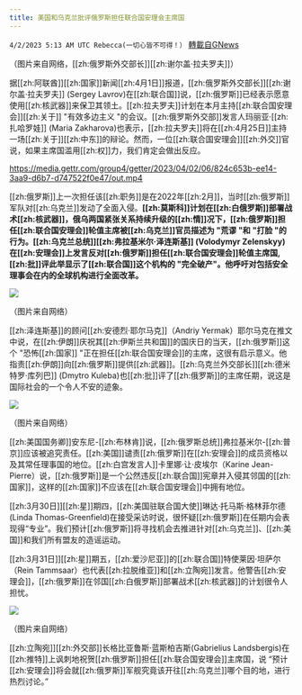 ```yaml
---
title: 美国和乌克兰批评俄罗斯担任联合国安理会主席国
---
```

`4/2/2023 5:13 AM UTC Rebecca(一切心皆不可得！）` [轉載自GNews](https://gnews.org/articles/1066541)


        
（图片来自网络，[[zh:俄罗斯外交部长]][[zh:谢尔盖·拉夫罗夫]]）

据[[zh:阿联酋]][[zh:国家]]新闻[[zh:4月1日]]报道，[[zh:俄罗斯外交部长]][[zh:谢尔盖·拉夫罗夫]] (Sergey Lavrov)在[[zh:联合国]]说，[[zh:俄罗斯]]已经表示愿意使用[[zh:核武器]]来保卫其领土。[[zh:拉夫罗夫]]计划在本月主持[[zh:联合国安理会]][[zh:关于]] "有效多边主义 "的会议。[[zh:俄罗斯外交部]]发言人玛丽亚·[[zh:扎哈罗娃]] (Maria Zakharova)也表示，[[zh:拉夫罗夫]]将在[[zh:4月25日]]主持一场[[zh:关于]][[zh:中东]]的辩论。然而，一位[[zh:联合国安理会]][[zh:外交]]官说，如果主席国滥用[[zh:权]]力，我们肯定会做出反应。

https://media.gettr.com/group4/getter/2023/04/02/06/824c653b-ee14-3aa9-d6b7-d747522f0e47/out.mp4


[[zh:俄罗斯]]上一次担任该[[zh:职务]]是在2022年[[zh:2月]]，当时[[zh:俄罗斯]]军队对[[zh:乌克兰]]发动了全面入侵。**[[zh:莫斯科]]计划在[[zh:白俄罗斯]]部署战术[[zh:核武器]]，俄乌两国紧张关系持续升级的[[zh:情]]况下，[[zh:俄罗斯]]担任[[zh:联合国安理会]]轮值主席被[[zh:乌克兰]]官员描述为 "荒谬 "和 "打脸 "的行为。[[zh:乌克兰总统]][[zh:弗拉基米尔·泽连斯基]] (Volodymyr Zelenskyy)在[[zh:安理会]]上发言反对[[zh:俄罗斯]]担任[[zh:联合国安理会]]轮值主席国, [[zh:批]]评此举显示了[[zh:联合国]]这个机构的 "完全破产"。他呼吁对包括安全理事会在内的全球机构进行全面改革。**
         

![](https://i.imgur.com/MA9sEWL.jpg)

（图片来自网络）

[[zh:泽连斯基]]的顾问[[zh:安德烈·耶尔马克]]（Andriy Yermak）耶尔马克在推文中说，在[[zh:伊朗]]庆祝其[[zh:伊斯兰共和国]]的国庆日的当天，[[zh:俄罗斯]]这个 "恐怖[[zh:国家]] "正在担任[[zh:联合国安理会]]的主席，这很有启示意义。他指责[[zh:伊朗]]向[[zh:俄罗斯]]提供[[zh:武器]]。[[zh:乌克兰外交部长]][[zh:德米特罗·库列巴]] (Dmytro Kuleba)也[[zh:批]]评了[[zh:俄罗斯]]的主席任期，说这是国际社会的一个令人不安的迹象。

 
![](https://i.imgur.com/Go9jzSJ.jpg)
       

（图片来自网络）

[[zh:美国国务卿]]安东尼\-[[zh:布林肯]]说，[[zh:俄罗斯总统]]弗拉基米尔\-[[zh:普京]]应该被追究责任。[[zh:美国]]谴责[[zh:俄罗斯]]在[[zh:安理会]]的成员资格以及其常任理事国的地位。[[zh:白宫发言人]]卡里娜·让·皮埃尔（Karine Jean-Pierre）说，[[zh:俄罗斯]]是一个公然违反[[zh:联合国]]宪章并入侵其邻国的[[zh:国家]]，这样的[[zh:国家]]不应该在[[zh:联合国安理会]]中拥有地位。

[[zh:3月30日]][[zh:星]]期四，[[zh:美国驻联合国大使]]琳达·托马斯·格林菲尔德(Linda Thomas-Greenfield)在接受采访时说，很怀疑[[zh:俄罗斯]]在任期内会表现得“专业”。我们预计[[zh:俄罗斯]]将寻找机会去推进针对[[zh:乌克兰]]、[[zh:美国]]和我们所有盟友的造谣运动。

[[zh:3月31日]][[zh:星]]期五，[[zh:爱沙尼亚]]的[[zh:联合国]]特使莱因·坦萨尔（Rein Tammsaar）也代表[[zh:拉脱维亚]]和[[zh:立陶宛]]发言。他警告[[zh:安理会]]，[[zh:俄罗斯]]在邻国[[zh:白俄罗斯]]部署战术[[zh:核武器]]的计划很令人担忧。

         

![](https://i.imgur.com/kxXL9gc.jpg)

（图片来自网络）

[[zh:立陶宛]][[zh:外交部]]长格比亚鲁斯·蓝斯柏吉斯(Gabrielius Landsbergis)在[[zh:推特]]上讽刺地祝贺[[zh:俄罗斯]]担任[[zh:联合国安理会]]主席国，说 “预计[[zh:安理会]]将会就[[zh:俄罗斯]]军舰究竟该开往[[zh:乌克兰]]哪个目的地，进行热烈讨论。”




